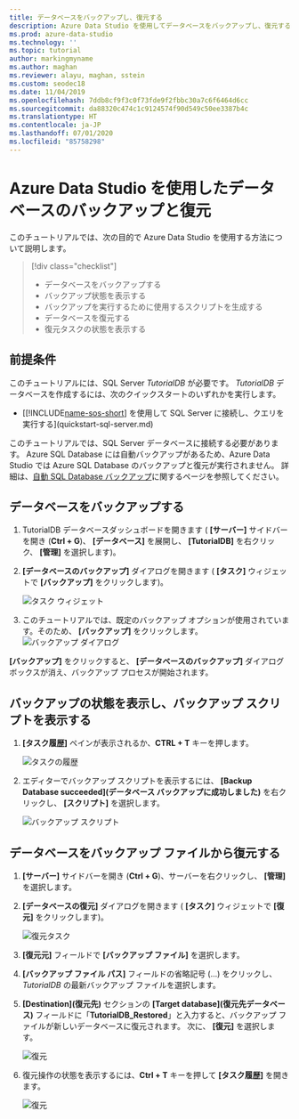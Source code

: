 ```yaml
---
title: データベースをバックアップし、復元する
description: Azure Data Studio を使用してデータベースをバックアップし、復元する方法について説明します。
ms.prod: azure-data-studio
ms.technology: ''
ms.topic: tutorial
author: markingmyname
ms.author: maghan
ms.reviewer: alayu, maghan, sstein
ms.custom: seodec18
ms.date: 11/04/2019
ms.openlocfilehash: 7ddb8cf9f3c0f73fde9f2fbbc30a7c6f6464d6cc
ms.sourcegitcommit: da88320c474c1c9124574f90d549c50ee3387b4c
ms.translationtype: HT
ms.contentlocale: ja-JP
ms.lasthandoff: 07/01/2020
ms.locfileid: "85758298"
---
```

# <a name="backup-and-restore-databases-using-azure-data-studio"></a>Azure Data Studio を使用したデータベースのバックアップと復元

このチュートリアルでは、次の目的で Azure Data Studio を使用する方法について説明します。
> [!div class="checklist"]
> * データベースをバックアップする 
> * バックアップ状態を表示する
> * バックアップを実行するために使用するスクリプトを生成する
> * データベースを復元する
> * 復元タスクの状態を表示する

## <a name="prerequisites"></a>前提条件

このチュートリアルには、SQL Server *TutorialDB* が必要です。 *TutorialDB* データベースを作成するには、次のクイックスタートのいずれかを実行します。

* [[!INCLUDE[name-sos-short](../includes/name-sos-short.md)] を使用して SQL Server に接続し、クエリを実行する](quickstart-sql-server.md)

このチュートリアルでは、SQL Server データベースに接続する必要があります。 Azure SQL Database には自動バックアップがあるため、Azure Data Studio では Azure SQL Database のバックアップと復元が実行されません。 詳細は、[自動 SQL Database バックアップ](https://docs.microsoft.com/azure/sql-database/sql-database-automated-backups)に関するページを参照してください。

## <a name="back-up-a-database"></a>データベースをバックアップする

1. TutorialDB データベースダッシュボードを開きます ( **[サーバー]** サイドバーを開き (**Ctrl + G**)、 **[データベース]** を展開し、 **[TutorialDB]** を右クリック、 **[管理]** を選択します)。

2. **[データベースのバックアップ]** ダイアログを開きます ( **[タスク]** ウィジェットで **[バックアップ]** をクリックします)。

   ![タスク ウィジェット](./media/tutorial-backup-restore-sql-server/tasks.png)

3. このチュートリアルでは、既定のバックアップ オプションが使用されています。そのため、 **[バックアップ]** をクリックします。
   ![バックアップ ダイアログ](./media/tutorial-backup-restore-sql-server/backup-dialog.png)

**[バックアップ]** をクリックすると、 **[データベースのバックアップ]** ダイアログボックスが消え、バックアップ プロセスが開始されます。

## <a name="view-the-backup-status-and-view-the-backup-script"></a>バックアップの状態を表示し、バックアップ スクリプトを表示する

1. **[タスク履歴]** ペインが表示されるか、**CTRL + T** キーを押します。

   ![タスクの履歴](./media/tutorial-backup-restore-sql-server/task-history.png)

2. エディターでバックアップ スクリプトを表示するには、 **[Backup Database succeeded]\(データベース バックアップに成功しました\)** を右クリックし、 **[スクリプト]** を選択します。

   ![バックアップ スクリプト](./media/tutorial-backup-restore-sql-server/task-script.png)

## <a name="restore-a-database-from-a-backup-file"></a>データベースをバックアップ ファイルから復元する

1. **[サーバー]** サイドバーを開き (**Ctrl + G**)、サーバーを右クリックし、 **[管理]** を選択します。

2. **[データベースの復元]** ダイアログを開きます ( **[タスク]** ウィジェットで **[復元]** をクリックします)。

   ![復元タスク](media/tutorial-backup-restore-sql-server/tasks-restore.png)

3. **[復元元]** フィールドで **[バックアップ ファイル]** を選択します。

4. **[バックアップ ファイル パス]** フィールドの省略記号 (...) をクリックし、*TutorialDB* の最新バックアップ ファイルを選択します。

5. **[Destination]\(復元先\)** セクションの **[Target database]\(復元先データベース\)** フィールドに「**TutorialDB_Restored**」と入力すると、バックアップ ファイルが新しいデータベースに復元されます。 次に、 **[復元]** を選択します。

   ![復元](./media/tutorial-backup-restore-sql-server/restore.png)

6. 復元操作の状態を表示するには、**Ctrl + T** キーを押して **[タスク履歴]** を開きます。

   ![復元](./media/tutorial-backup-restore-sql-server/task-history-restore.png)